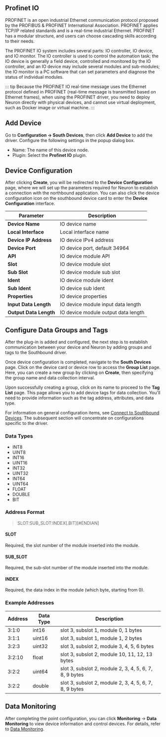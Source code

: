 ## Profinet IO

PROFINET is an open industrial Ethernet communication protocol proposed by the PROFIBUS & PROFINET International Association. PROFINET applies TCP/IP related standards and is a real-time industrial Ethernet. PROFINET has a modular structure, and users can choose cascading skills according to their needs.

The PROFINET IO system includes several parts: IO controller, IO device, and IO monitor. The IO controller is used to control the automation task; the IO device is generally a field device, controlled and monitored by the IO controller, and an IO device may include several modules and sub-modules; the IO monitor is a PC software that can set parameters and diagnose the status of individual modules.

::: tip
Because the PROFINET IO real-time message uses the Ethernet protocol defined in PROFINET (real-time message is transmitted based on Ethernet frames), when using the PROFINET driver, you need to deploy Neuron directly with physical devices, and cannot use virtual deployment, such as Docker image or virtual machine.
:::

## Add Device

Go to **Configuration -> South Devices**, then click **Add Device** to add the driver. Configure the following settings in the popup dialog box.

- Name: The name of this device node.
- Plugin: Select the **Profinet IO** plugin.

## Device Configuration

After clicking **Create**, you will be redirected to the **Device Configuration** page, where we will set up the parameters required for Neuron to establish a connection with the northbound application. You can also click the device configuration icon on the southbound device card to enter the **Device Configuration** interface.

| Parameter | Description |
| -------------------- | ------------------------------------------------------- |
| **Device Name** | IO device name|
| **Local Interface** | Local interface name  |
| **Device IP Address** | IO device IPv4 address|
| **Device Port** | IO device port, default 34964 |
| **API** | IO device module API |
| **Slot** | IO device module slot |
| **Sub Slot** | IO device module sub slot |
| **Ident** | IO device module ident |
| **Sub Ident** | IO  device sub ident |
| **Properties** | IO device properties |
| **Input Data Length** | IO device module input data length |
| **Output Data Length** | IO device module output data length |

## Configure Data Groups and Tags

After the plug-in is added and configured, the next step is to establish communication between your device and Neuron by adding groups and tags to the Southbound driver.

Once device configuration is completed, navigate to the **South Devices** page. Click on the device card or device row to access the **Group List** page. Here, you can create a new group by clicking on **Create**, then specifying the group name and data collection interval.

Upon successfully creating a group, click on its name to proceed to the **Tag List** page. This page allows you to add device tags for data collection. You'll need to provide information such as the tag address, attributes, and data type.

For information on general configuration items, see [Connect to Southbound Devices](../south-devices.md). The subsequent section will concentrate on configurations specific to the driver.

### Data Types

* INT8
* UINT8
* INT16
* UINT16
* INT32
* UINT32
* INT64
* UINT64
* FLOAT
* DOUBLE
* BIT

### Address Format

> SLOT:SUB_SLOT:INDEX\[.BIT][#ENDIAN]

#### **SLOT**

Required, the slot number of the module inserted into the module.

#### **SUB_SLOT**

Required, the sub-slot number of the module inserted into the module.

#### **INDEX**

Required, the data index in the module (which byte, starting from 0).

### Example Addresses

|Address         | Data Type | Description|
| ----------- | ------- | --------- |
| 3:1:0   | int16    | slot 3, subslot 1, module 0, 1 bytes |
| 3:1:1   | uint16    | slot 3, subslot 1, module 1, 2 bytes |
| 3:2:3   | uint32    | slot 3, subslot 2, module 3, 4, 5, 6 bytes |
| 3:2:10   | float    | slot 3, subslot 2, module 10, 11, 12, 13 bytes |
| 3:2:2   | uint64    | slot 3, subslot 2, module 2, 3, 4, 5, 6, 7, 8, 9 bytes |
| 3:2:2   | double    | slot 3, subslot 2, module 2, 3, 4, 5, 6, 7, 8, 9 bytes |

## Data Monitoring

After completing the point configuration, you can click **Monitoring** -> **Data Monitoring** to view device information and control devices. For details, refer to [Data Monitoring](../../../usage/monitoring.md).